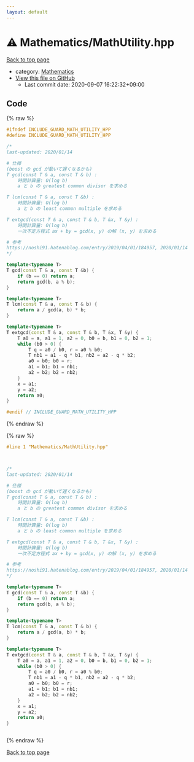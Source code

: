 ```yaml
---
layout: default
---
```


<!-- mathjax config similar to math.stackexchange -->
<script type="text/javascript" async
  src="https://cdnjs.cloudflare.com/ajax/libs/mathjax/2.7.5/MathJax.js?config=TeX-MML-AM_CHTML">
</script>
<script type="text/x-mathjax-config">
  MathJax.Hub.Config({
    TeX: { equationNumbers: { autoNumber: "AMS" }},
    tex2jax: {
      inlineMath: [ ['$','$'] ],
      processEscapes: true
    },
    "HTML-CSS": { matchFontHeight: false },
    displayAlign: "left",
    displayIndent: "2em"
  });
</script>

<script type="text/javascript" src="https://cdnjs.cloudflare.com/ajax/libs/jquery/3.4.1/jquery.min.js"></script>
<script src="https://cdn.jsdelivr.net/npm/jquery-balloon-js@1.1.2/jquery.balloon.min.js" integrity="sha256-ZEYs9VrgAeNuPvs15E39OsyOJaIkXEEt10fzxJ20+2I=" crossorigin="anonymous"></script>
<script type="text/javascript" src="../../assets/js/copy-button.js"></script>
<link rel="stylesheet" href="../../assets/css/copy-button.css" />


# :warning: Mathematics/MathUtility.hpp

<a href="../../index.html">Back to top page</a>

* category: <a href="../../index.html#540b21ecdb276f5087ee585cedd6d5d0">Mathematics</a>
* <a href="{{ site.github.repository_url }}/blob/master/Mathematics/MathUtility.hpp">View this file on GitHub</a>
    - Last commit date: 2020-09-07 16:22:32+09:00




## Code

<a id="unbundled"></a>
{% raw %}
```cpp
#ifndef INCLUDE_GUARD_MATH_UTILITY_HPP
#define INCLUDE_GUARD_MATH_UTILITY_HPP

/*
last-updated: 2020/01/14

# 仕様
(boost の gcd が動いて遅くなるかも)
T gcd(const T & a, const T & b) :
	時間計算量: O(log b)
	a と b の greatest common divisor を求める

T lcm(const T & a, const T &b) :
	時間計算量: O(log b)
	a と b の least common multiple を求める

T extgcd(const T & a, const T & b, T &x, T &y) :
	時間計算量: O(log b)
	一次不定方程式 ax + by = gcd(x, y) の解 (x, y) を求める

# 参考
https://noshi91.hatenablog.com/entry/2019/04/01/184957, 2020/01/14
*/

template<typename T>
T gcd(const T & a, const T &b) {
	if (b == 0) return a;
	return gcd(b, a % b);
}

template<typename T>
T lcm(const T & a, const T & b) {
	return a / gcd(a, b) * b;
}

template<typename T>
T extgcd(const T & a, const T & b, T &x, T &y) {
	T a0 = a, a1 = 1, a2 = 0, b0 = b, b1 = 0, b2 = 1;
	while (b0 > 0) {
		T q = a0 / b0, r = a0 % b0;
		T nb1 = a1 - q * b1, nb2 = a2 - q * b2;
		a0 = b0; b0 = r;
		a1 = b1; b1 = nb1;
		a2 = b2; b2 = nb2;
	}
	x = a1;
	y = a2;
	return a0;
}

#endif // INCLUDE_GUARD_MATH_UTILITY_HPP
```
{% endraw %}

<a id="bundled"></a>
{% raw %}
```cpp
#line 1 "Mathematics/MathUtility.hpp"



/*
last-updated: 2020/01/14

# 仕様
(boost の gcd が動いて遅くなるかも)
T gcd(const T & a, const T & b) :
	時間計算量: O(log b)
	a と b の greatest common divisor を求める

T lcm(const T & a, const T &b) :
	時間計算量: O(log b)
	a と b の least common multiple を求める

T extgcd(const T & a, const T & b, T &x, T &y) :
	時間計算量: O(log b)
	一次不定方程式 ax + by = gcd(x, y) の解 (x, y) を求める

# 参考
https://noshi91.hatenablog.com/entry/2019/04/01/184957, 2020/01/14
*/

template<typename T>
T gcd(const T & a, const T &b) {
	if (b == 0) return a;
	return gcd(b, a % b);
}

template<typename T>
T lcm(const T & a, const T & b) {
	return a / gcd(a, b) * b;
}

template<typename T>
T extgcd(const T & a, const T & b, T &x, T &y) {
	T a0 = a, a1 = 1, a2 = 0, b0 = b, b1 = 0, b2 = 1;
	while (b0 > 0) {
		T q = a0 / b0, r = a0 % b0;
		T nb1 = a1 - q * b1, nb2 = a2 - q * b2;
		a0 = b0; b0 = r;
		a1 = b1; b1 = nb1;
		a2 = b2; b2 = nb2;
	}
	x = a1;
	y = a2;
	return a0;
}



```
{% endraw %}

<a href="../../index.html">Back to top page</a>

